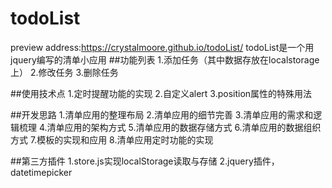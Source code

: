 # todoList
preview address:https://crystalmoore.github.io/todoList/
todoList是一个用jquery编写的清单小应用
##功能列表
1.添加任务（其中数据存放在localstorage上）
2.修改任务
3.删除任务

##使用技术点
1.定时提醒功能的实现
2.自定义alert
3.position属性的特殊用法

##开发思路
1.清单应用的整理布局
2.清单应用的细节完善
3.清单应用的需求和逻辑梳理
4.清单应用的架构方式
5.清单应用的数据存储方式
6.清单应用的数据组织方式
7.模板的实现和应用
8.清单应用定时功能的实现

##第三方插件
1.store.js实现localStorage读取与存储
2.jquery插件，datetimepicker
